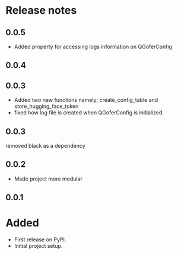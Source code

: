 # Release notes

<!-- do not remove -->

## 0.0.5

- Added property for accessing logs information on QGoferConfig


## 0.0.4




## 0.0.3

- Added two new functions namely; create_config_table and store_hugging_face_token
- fixed how log file is created when QGoferConfig is initialized.


## 0.0.3

removed black as a dependency

## 0.0.2

- Made project more modular

## 0.0.1

# Added

- First release on PyPI.
- Initial project setup.
